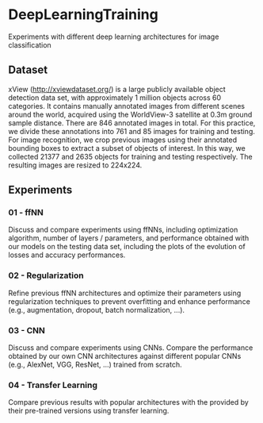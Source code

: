 # DeepLearningTraining
Experiments with different deep learning architectures for image classification

## Dataset
xView (http://xviewdataset.org/) is a large publicly available object detection data set, with approximately 1
million objects across 60 categories. It contains manually annotated images from different scenes around the
world, acquired using the WorldView-3 satellite at 0.3m ground sample distance. There are 846 annotated
images in total. For this practice, we divide these annotations into 761 and 85 images for training and testing.
For image recognition, we crop previous images using their annotated bounding boxes to extract a subset of
objects of interest. In this way, we collected 21377 and 2635 objects for training and testing respectively. The
resulting images are resized to 224x224.

## Experiments
### 01 - ffNN 
Discuss and compare experiments using ffNNs, including optimization algorithm, number of layers /
parameters, and performance obtained with our models on the testing data set, including the plots
of the evolution of losses and accuracy performances.

### 02 - Regularization 
Refine previous ffNN architectures and optimize their parameters using regularization techniques to
prevent overfitting and enhance performance (e.g., augmentation, dropout, batch normalization, ...).

### 03 - CNN
Discuss and compare experiments using CNNs. Compare the performance obtained by
our own CNN architectures against different popular CNNs (e.g., AlexNet, VGG, ResNet, ...) trained
from scratch. 

### 04 - Transfer Learning
Compare previous results with popular architectures with the provided by their pre-trained versions
using transfer learning.
